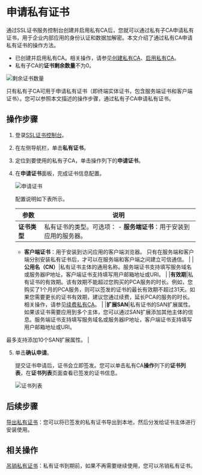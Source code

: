 # 申请私有证书

通过SSL证书服务控制台创建并启用私有CA后，您就可以通过私有子CA申请私有证书，用于企业内部应用的身份认证和数据加解密。本文介绍了通过私有CA申请私有证书的操作方法。

-   已创建并启用私有CA。相关操作，请参见[创建私有CA](/cn.zh-CN/私有证书/私有CA管理/创建私有CA.md)、[启用私有CA](/cn.zh-CN/私有证书/私有CA管理/启用私有CA.md)。
-   私有子CA的**证书剩余数量**不为0。

![剩余证书数量](https://static-aliyun-doc.oss-accelerate.aliyuncs.com/assets/img/zh-CN/1970709161/p254745.png)

只有私有子CA可用于申请私有证书（即终端实体证书，包含服务端证书和客户端证书）。您可以参照本文描述的操作步骤，通过私有子CA申请私有证书。

## 操作步骤

1.  登录[SSL证书控制台](https://yundunnext.console.aliyun.com/?p=cas)。

2.  在左侧导航栏，单击**私有证书**。

3.  定位到要使用的私有子CA，单击操作列下的**申请证书**。

4.  在**申请证书**面板，完成证书信息配置。

    ![申请证书](https://static-aliyun-doc.oss-accelerate.aliyuncs.com/assets/img/zh-CN/3896416161/p253401.png)

    配置说明如下表所示。

    |参数|说明|
    |--|--|
    |**证书类型**|私有证书的类型。可选项：    -   **服务端证书**：用于安装到应用的服务器。
    -   **客户端证书**：用于安装到访问应用的客户端浏览器。
只有在服务端和客户端分别安装私有证书后，才可以在服务端和客户端之间建立可信通信。 |
    |**公用名（CN）**|私有证书主体的通用名称。服务端证书支持填写服务域名或服务器IP地址，客户端证书支持填写用户邮箱地址或URI。 |
    |**有效期**|私有证书的有效期。该有效期不能超过您购买的PCA服务的时长。例如，您购买了1个月的PCA服务，则可以签发的证书的最长有效期不超过31天。如果您需要更长的证书有效期，建议您通过续费，延长PCA的服务的时长。相关操作，请参见[续费私有CA](/cn.zh-CN/私有证书/私有CA管理/续费私有CA.md)。 |
    |**扩展SAN**|私有证书的SAN扩展属性。如果该证书需要应用到多个主体，您可以通过SAN扩展添加其他主体的信息。服务端证书支持填写服务域名或服务器IP地址，客户端证书支持填写用户邮箱地址或URI。

最多支持添加10个SAN扩展属性。 |

5.  单击**确认申请**。

    提交证书申请后，证书会立即签发。您可以单击私有CA**操作**列下的**证书列表**，在**证书列表**页面查看已签发的证书信息。

    ![证书列表](https://static-aliyun-doc.oss-accelerate.aliyuncs.com/assets/img/zh-CN/3587276161/p255070.png)


## 后续步骤

[导出私有证书](/cn.zh-CN/私有证书/私有证书管理/导出私有证书.md)：您可以将已签发的私有证书导出到本地，然后分发给证书主体进行安装使用。

## 相关操作

[吊销私有证书](/cn.zh-CN/私有证书/私有证书管理/吊销私有证书.md)：私有证书到期前，如果不再需要继续使用，您可以吊销私有证书。


